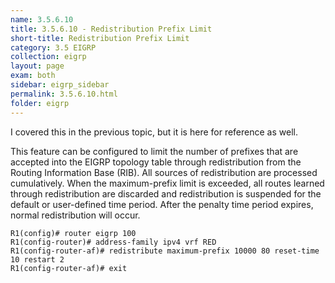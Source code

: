 ```yaml
---
name: 3.5.6.10
title: 3.5.6.10 - Redistribution Prefix Limit
short-title: Redistribution Prefix Limit
category: 3.5 EIGRP
collection: eigrp
layout: page
exam: both
sidebar: eigrp_sidebar
permalink: 3.5.6.10.html
folder: eigrp
---
```

I covered this in the previous topic, but it is here for reference as well.  

This feature can be configured to limit the number of prefixes that are accepted into the EIGRP topology table through redistribution from the Routing Information Base (RIB). All sources of redistribution are processed cumulatively. When the maximum-prefix limit is exceeded, all routes learned through redistribution are discarded and redistribution is suspended for the default or user-defined time period. After the penalty time period expires, normal redistribution will occur.
```
R1(config)# router eigrp 100
R1(config-router)# address-family ipv4 vrf RED
R1(config-router-af)# redistribute maximum-prefix 10000 80 reset-time 10 restart 2
R1(config-router-af)# exit
```
